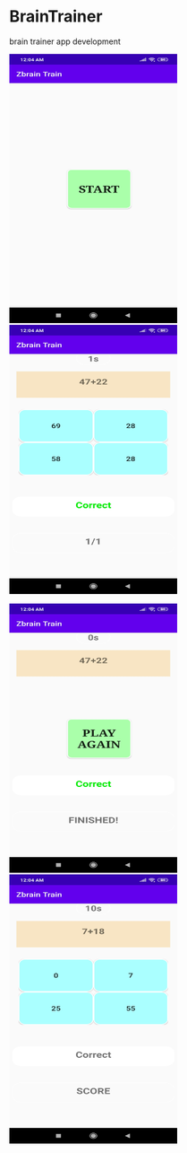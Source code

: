 # BrainTrainer
brain trainer app development

<img src="ss/ss1braintrain.jpg" alt="Audio Player" width="300" height="480"/> <img src="ss/ss2braintrain.jpg" alt="Audio Player" width="300" height="480"/>

<img src="ss/ss3braintrain.jpg" alt="Audio Player" width="300" height="480"/> <img src="ss/ss4braintrain.jpg" alt="Audio Player" width="300" height="480"/>